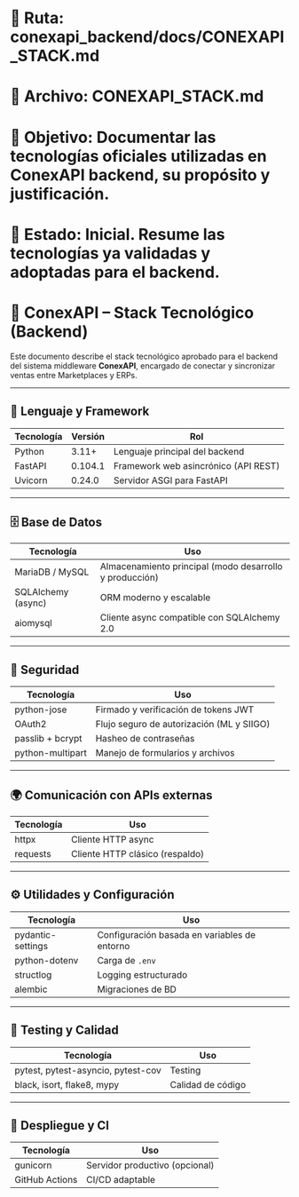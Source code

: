 # 📁 Ruta: conexapi_backend/docs/CONEXAPI_STACK.md  
# 🧾 Archivo: CONEXAPI_STACK.md  
# 🎯 Objetivo: Documentar las tecnologías oficiales utilizadas en ConexAPI backend, su propósito y justificación.  
# 📌 Estado: Inicial. Resume las tecnologías ya validadas y adoptadas para el backend.

# 🧱 ConexAPI – Stack Tecnológico (Backend)

Este documento describe el stack tecnológico aprobado para el backend del sistema middleware **ConexAPI**, encargado de conectar y sincronizar ventas entre Marketplaces y ERPs.

---

## 🚀 Lenguaje y Framework

| Tecnología | Versión | Rol |
|------------|---------|-----|
| Python     | 3.11+   | Lenguaje principal del backend |
| FastAPI    | 0.104.1 | Framework web asincrónico (API REST) |
| Uvicorn    | 0.24.0  | Servidor ASGI para FastAPI |

---

## 🗄️ Base de Datos

| Tecnología | Uso |
|------------|-----|
| MariaDB / MySQL | Almacenamiento principal (modo desarrollo y producción) |
| SQLAlchemy (async) | ORM moderno y escalable |
| aiomysql | Cliente async compatible con SQLAlchemy 2.0 |

---

## 🔐 Seguridad

| Tecnología | Uso |
|------------|-----|
| python-jose | Firmado y verificación de tokens JWT |
| OAuth2 | Flujo seguro de autorización (ML y SIIGO) |
| passlib + bcrypt | Hasheo de contraseñas |
| python-multipart | Manejo de formularios y archivos |

---

## 🌍 Comunicación con APIs externas

| Tecnología | Uso |
|------------|-----|
| httpx | Cliente HTTP async |
| requests | Cliente HTTP clásico (respaldo) |

---

## ⚙️ Utilidades y Configuración

| Tecnología | Uso |
|------------|-----|
| pydantic-settings | Configuración basada en variables de entorno |
| python-dotenv | Carga de `.env` |
| structlog | Logging estructurado |
| alembic | Migraciones de BD |

---

## 🧪 Testing y Calidad

| Tecnología | Uso |
|------------|-----|
| pytest, pytest-asyncio, pytest-cov | Testing |
| black, isort, flake8, mypy | Calidad de código |

---

## 🚀 Despliegue y CI

| Tecnología | Uso |
|------------|-----|
| gunicorn | Servidor productivo (opcional) |
| GitHub Actions | CI/CD adaptable |

